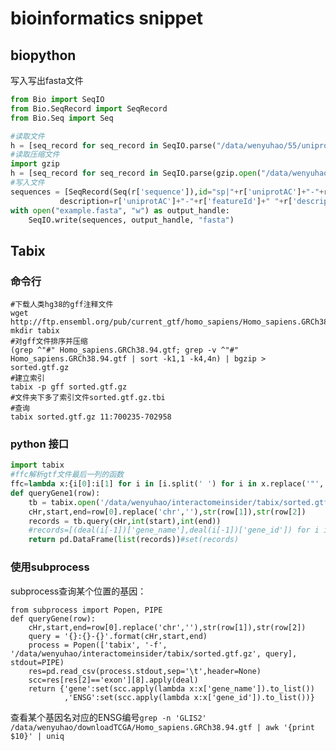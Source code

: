 <!--
 * @Description: 
 * @version: 
 * @Author: wenyuhao
 * @Date: 2023-02-17 16:36:15
 * @LastEditors: wenyuhao
 * @LastEditTime: 2023-02-17 16:36:16
-->
# bioinformatics snippet

## biopython
写入写出fasta文件
```python
from Bio import SeqIO
from Bio.SeqRecord import SeqRecord
from Bio.Seq import Seq

#读取文件
h = [seq_record for seq_record in SeqIO.parse("/data/wenyuhao/55/uniprot/uniprot_sprot.fasta", "fasta")]
#读取压缩文件
import gzip
h = [seq_record for seq_record in SeqIO.parse(gzip.open("/data/wenyuhao/55/uniprot/uniprot_sprot.fasta.gz", "rt"), "fasta")]
#写入文件
sequences = [SeqRecord(Seq(r['sequence']),id="sp|"+r['uniprotAC']+"-"+r['featureId'],
           description=r['uniprotAC']+"-"+r['featureId']+" "+r['description'],**{k:r[k] for k in ['GN','DB','OS','OX']}) for i,r in pepi.iterrows()]
with open("example.fasta", "w") as output_handle:
    SeqIO.write(sequences, output_handle, "fasta")
```

## Tabix
### 命令行
```shell
#下载人类hg38的gff注释文件
wget http://ftp.ensembl.org/pub/current_gtf/homo_sapiens/Homo_sapiens.GRCh38.103.gtf.gz
mkdir tabix
#对gff文件排序并压缩
(grep ^"#" Homo_sapiens.GRCh38.94.gtf; grep -v ^"#" Homo_sapiens.GRCh38.94.gtf | sort -k1,1 -k4,4n) | bgzip > sorted.gtf.gz
#建立索引
tabix -p gff sorted.gtf.gz
#文件夹下多了索引文件sorted.gtf.gz.tbi
#查询
tabix sorted.gtf.gz 11:700235-702958
```

### python 接口
```python
import tabix
#ffc解析gtf文件最后一列的函数
ffc=lambda x:{i[0]:i[1] for i in [i.split(' ') for i in x.replace('"','').replace('; ',';').split(';')] if len(i)==2}
def queryGene1(row):
    tb = tabix.open('/data/wenyuhao/interactomeinsider/tabix/sorted.gtf.gz')
    cHr,start,end=row[0].replace('chr',''),str(row[1]),str(row[2])
    records = tb.query(cHr,int(start),int(end))
    #records=[(deal(i[-1])['gene_name'],deal(i[-1])['gene_id']) for i in records if i[2]=='exon']
    return pd.DataFrame(list(records))#set(records)
```

### 使用subprocess
subprocess查询某个位置的基因：
```
from subprocess import Popen, PIPE
def queryGene(row):
    cHr,start,end=row[0].replace('chr',''),str(row[1]),str(row[2])
    query = '{}:{}-{}'.format(cHr,start,end)
    process = Popen(['tabix', '-f', '/data/wenyuhao/interactomeinsider/tabix/sorted.gtf.gz', query], stdout=PIPE)
    res=pd.read_csv(process.stdout,sep='\t',header=None)
    scc=res[res[2]=='exon'][8].apply(deal)
    return {'gene':set(scc.apply(lambda x:x['gene_name']).to_list())
            ,'ENSG':set(scc.apply(lambda x:x['gene_id']).to_list())}
```

查看某个基因名对应的ENSG编号```grep -n 'GLIS2' /data/wenyuhao/downloadTCGA/Homo_sapiens.GRCh38.94.gtf | awk '{print $10}' | uniq```
